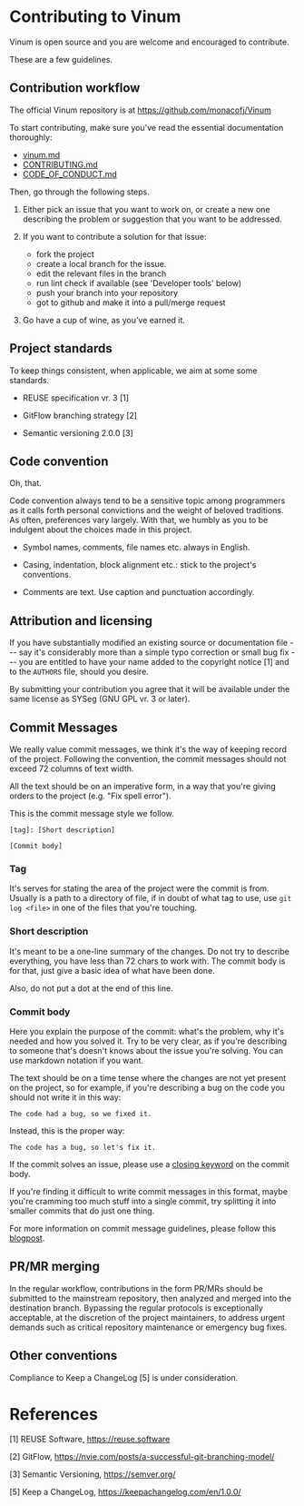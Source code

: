 # Contributing to Vinum

Vinum is open source and you are welcome and encouraged to contribute.

These are a few guidelines.

## Contribution workflow

The official Vinum repository is at https://github.com/monacofj/Vinum
  
To start contributing, make sure you've read the essential documentation
thoroughly:

   - [vinum.md](/docs/vinum.md)
   - [CONTRIBUTING.md](/docs/CONTRIBUTING.md])
   - [CODE_OF_CONDUCT.md](/docs/CODE_OF_CONDUCT.md)

Then, go through the following steps.

1. Either pick an issue that you want to work on, or create a new one describing
   the problem or suggestion that you want to be addressed.

3. If you want to contribute a solution for that issue:

    * fork the project
    * create a local branch for the issue.
    * edit the relevant files in the branch
    * run lint check if available (see 'Developer tools' below)
    * push your branch into your repository
    * got to github and make it into a pull/merge request

5. Go have a cup of wine, as you’ve earned it.

## Project standards

To keep things consistent, when applicable, we aim at some some standards.

- REUSE specification vr. 3 [1]

- GitFlow branching strategy [2]

- Semantic versioning 2.0.0 [3]

## Code convention

Oh, that.

Code convention always tend to be a sensitive topic among programmers as it
calls forth personal convictions and the weight of beloved traditions. As often,
preferences vary largely. With that, we humbly as you to be indulgent about the
choices made in this project.

* Symbol names, comments, file names etc. always in English.

* Casing, indentation, block alignment etc.: stick to the project's conventions.

* Comments are text. Use caption and punctuation accordingly.


## Attribution and licensing

If you have substantially modified an existing source or documentation
file --- say it's considerably more than a simple typo correction or
small bug fix --- you are entitled to have your name added to the copyright
notice [1] and to the `AUTHORS` file, should you desire.

By submitting your contribution you agree that it will be available under the
same license as SYSeg (GNU GPL vr. 3 or later).

## Commit Messages

We really value commit messages, we think it's the way of keeping record of the
project. Following the convention, the commit messages should not exceed 72
columns of text width.

All the text should be on an imperative form, in a way that you're giving orders
to the project (e.g. "Fix spell error").

This is the commit message style we follow.

```gitcommit
[tag]: [Short description]

[Commit body]
```

### Tag

It's serves for stating the area of the project were the commit is from. Usually
is a path to a directory of file, if in doubt of what tag to use, use `git log
<file>` in one of the files that you're touching.

### Short description

It's meant to be a one-line summary of the changes. Do not try to describe
everything, you have less than 72 chars to work with. The commit body is for
that, just give a basic idea of what have been done.

Also, do not put a dot at the end of this line.

### Commit body

Here you explain the purpose of the commit: what's the problem, why it's needed
and how you solved it. Try to be very clear, as if you're describing to someone
that's doesn't knows about the issue you're solving. You can use markdown
notation if you want.

The text should be on a time tense where the changes are not yet present on the
project, so for example, if you're describing a bug on the code you should not
write it in this way:

```
The code had a bug, so we fixed it.
```

Instead, this is the proper way:

```
The code has a bug, so let's fix it.
```

If the commit solves an issue, please use a [closing keyword][closing-keyword]
on the commit body.

If you're finding it difficult to write commit messages in this format, maybe
you're cramming too much stuff into a single commit, try splitting it into
smaller commits that do just one thing.

For more information on commit message guidelines, please follow this
[blogpost](https://cbea.ms/git-commit/).

## PR/MR merging

In the regular workflow, contributions in the form PR/MRs should be submitted
to the mainstream repository, then analyzed and merged into the destination
branch. Bypassing the regular protocols is exceptionally acceptable, at the
discretion of the project maintainers, to address urgent demands such as
critical repository maintenance or emergency bug fixes.


## Other conventions

Compliance to Keep a ChangeLog [5] is under consideration.


# References

[1] REUSE Software, https://reuse.software

[2] GitFlow, https://nvie.com/posts/a-successful-git-branching-model/

[3] Semantic Versioning, https://semver.org/

[closing-keyword]: https://docs.github.com/en/issues/tracking-your-work-with-issues/using-issues/linking-a-pull-request-to-an-issue#linking-a-pull-request-to-an-issue-using-a-keyword

[5] Keep a ChangeLog, https://keepachangelog.com/en/1.0.0/
